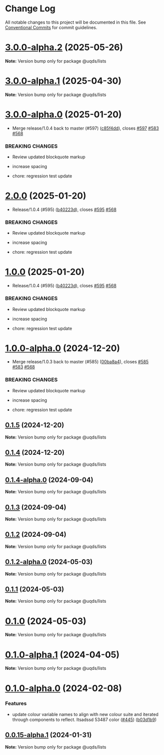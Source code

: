# Change Log

All notable changes to this project will be documented in this file.
See [Conventional Commits](https://conventionalcommits.org) for commit guidelines.

# [3.0.0-alpha.2](https://github.com/uq-its-ss/design-system/compare/@uqds/lists@3.0.0-alpha.1...@uqds/lists@3.0.0-alpha.2) (2025-05-26)

**Note:** Version bump only for package @uqds/lists

# [3.0.0-alpha.1](https://github.com/uq-its-ss/design-system/compare/@uqds/lists@3.0.0-alpha.0...@uqds/lists@3.0.0-alpha.1) (2025-04-30)

**Note:** Version bump only for package @uqds/lists

# [3.0.0-alpha.0](https://github.com/uq-its-ss/design-system/compare/@uqds/lists@1.0.0-alpha.0...@uqds/lists@3.0.0-alpha.0) (2025-01-20)

- Merge release/1.0.4 back to master (#597) ([c85f4dd](https://github.com/uq-its-ss/design-system/commit/c85f4dd04601bad019d83edeb680dd919fd1aebb)), closes [#597](https://github.com/uq-its-ss/design-system/issues/597) [#583](https://github.com/uq-its-ss/design-system/issues/583) [#568](https://github.com/uq-its-ss/design-system/issues/568)

### BREAKING CHANGES

- Review updated blockquote markup

- increase spacing

- chore: regression test update

# [2.0.0](https://github.com/uq-its-ss/design-system/compare/@uqds/lists@0.1.5...@uqds/lists@2.0.0) (2025-01-20)

- Release/1.0.4 (#595) ([b40223d](https://github.com/uq-its-ss/design-system/commit/b40223d819d456f67620dfd880380b85214c4103)), closes [#595](https://github.com/uq-its-ss/design-system/issues/595) [#568](https://github.com/uq-its-ss/design-system/issues/568)

### BREAKING CHANGES

- Review updated blockquote markup

- increase spacing

- chore: regression test update

# [1.0.0](https://github.com/uq-its-ss/design-system/compare/@uqds/lists@0.1.5...@uqds/lists@1.0.0) (2025-01-20)

- Release/1.0.4 (#595) ([b40223d](https://github.com/uq-its-ss/design-system/commit/b40223d819d456f67620dfd880380b85214c4103)), closes [#595](https://github.com/uq-its-ss/design-system/issues/595) [#568](https://github.com/uq-its-ss/design-system/issues/568)

### BREAKING CHANGES

- Review updated blockquote markup

- increase spacing

- chore: regression test update

# [1.0.0-alpha.0](https://github.com/uq-its-ss/design-system/compare/@uqds/lists@0.1.4-alpha.0...@uqds/lists@1.0.0-alpha.0) (2024-12-20)

- Merge release/1.0.3 back to master (#585) ([00ba8a4](https://github.com/uq-its-ss/design-system/commit/00ba8a439019ed08ab357499c758be419f50f150)), closes [#585](https://github.com/uq-its-ss/design-system/issues/585) [#583](https://github.com/uq-its-ss/design-system/issues/583) [#568](https://github.com/uq-its-ss/design-system/issues/568)

### BREAKING CHANGES

- Review updated blockquote markup

- increase spacing

- chore: regression test update

## [0.1.5](https://github.com/uq-its-ss/design-system/compare/@uqds/lists@0.1.4-alpha.0...@uqds/lists@0.1.5) (2024-12-20)

**Note:** Version bump only for package @uqds/lists

## [0.1.4](https://github.com/uq-its-ss/design-system/compare/@uqds/lists@0.1.4-alpha.0...@uqds/lists@0.1.4) (2024-12-20)

**Note:** Version bump only for package @uqds/lists

## [0.1.4-alpha.0](https://github.com/uq-its-ss/design-system/compare/@uqds/lists@0.1.3...@uqds/lists@0.1.4-alpha.0) (2024-09-04)

**Note:** Version bump only for package @uqds/lists

## [0.1.3](https://github.com/uq-its-ss/design-system/compare/@uqds/lists@0.1.2-alpha.0...@uqds/lists@0.1.3) (2024-09-04)

**Note:** Version bump only for package @uqds/lists

## [0.1.2](https://github.com/uq-its-ss/design-system/compare/@uqds/lists@0.1.2-alpha.0...@uqds/lists@0.1.2) (2024-09-04)

**Note:** Version bump only for package @uqds/lists

## [0.1.2-alpha.0](https://github.com/uq-its-ss/design-system/compare/@uqds/lists@0.1.0-alpha.1...@uqds/lists@0.1.2-alpha.0) (2024-05-03)

**Note:** Version bump only for package @uqds/lists

## [0.1.1](https://github.com/uq-its-ss/design-system/compare/@uqds/lists@0.1.0-alpha.1...@uqds/lists@0.1.1) (2024-05-03)

**Note:** Version bump only for package @uqds/lists

# [0.1.0](https://github.com/uq-its-ss/design-system/compare/@uqds/lists@0.1.0-alpha.1...@uqds/lists@0.1.0) (2024-05-03)

**Note:** Version bump only for package @uqds/lists

# [0.1.0-alpha.1](https://github.com/uq-its-ss/design-system/compare/@uqds/lists@0.1.0-alpha.0...@uqds/lists@0.1.0-alpha.1) (2024-04-05)

**Note:** Version bump only for package @uqds/lists

# [0.1.0-alpha.0](https://github.com/uq-its-ss/design-system/compare/@uqds/lists@0.0.15-alpha.1...@uqds/lists@0.1.0-alpha.0) (2024-02-08)

### Features

- update colour variable names to align with new colour suite and iterated through components to reflect. Itsadssd 53487 color ([#445](https://github.com/uq-its-ss/design-system/issues/445)) ([b03d1b9](https://github.com/uq-its-ss/design-system/commit/b03d1b9a7944f4552750706b276405b0988abf90))

## [0.0.15-alpha.1](https://github.com/uq-its-ss/design-system/compare/@uqds/lists@0.0.15-alpha.0...@uqds/lists@0.0.15-alpha.1) (2024-01-31)

**Note:** Version bump only for package @uqds/lists
